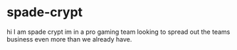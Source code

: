 # spade-crypt
hi I am spade crypt im in a pro gaming team looking to spread out the teams business even more than we already have.
